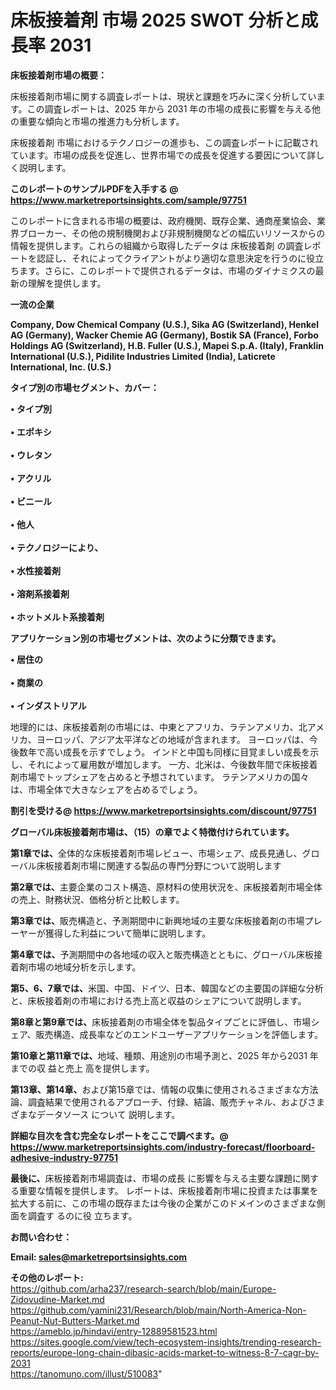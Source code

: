 # 床板接着剤 市場 2025 SWOT 分析と成長率 2031

<strong><b>床板接着剤市場の概要：</b></strong>

床板接着剤市場に関する調査レポートは、現状と課題を巧みに深く分析しています。この調査レポートは、2025 年から 2031 年の市場の成長に影響を与える他の重要な傾向と市場の推進力も分析します。

床板接着剤 市場におけるテクノロジーの進歩も、この調査レポートに記載されています。市場の成長を促進し、世界市場での成長を促進する要因について詳しく説明します。

<strong>このレポートのサンプルPDFを入手する @ <a href=https://www.marketreportsinsights.com/sample/97751>https://www.marketreportsinsights.com/sample/97751</a></strong>

このレポートに含まれる市場の概要は、政府機関、既存企業、通商産業協会、業界ブローカー、その他の規制機関および非規制機関などの幅広いリソースからの情報を提供します。これらの組織から取得したデータは 床板接着剤 の調査レポートを認証し、それによってクライアントがより適切な意思決定を行うのに役立ちます。さらに、このレポートで提供されるデータは、市場のダイナミクスの最新の理解を提供します。

<strong>一流の企業</strong>

<strong><b>Company, Dow Chemical Company (U.S.), Sika AG (Switzerland), Henkel AG (Germany), Wacker Chemie AG (Germany), Bostik SA (France), Forbo Holdings AG (Switzerland), H.B. Fuller (U.S.), Mapei S.p.A. (Italy), Franklin International (U.S.), Pidilite Industries Limited (India), Laticrete International, Inc. (U.S.)</b></strong>

<strong><b>タイプ別の市場セグメント、カバー：</b></strong>

<strong>• タイプ別<br><br>• エポキシ<br><br>• ウレタン<br><br>• アクリル<br><br>• ビニール<br><br>• 他人<br><br>• テクノロジーにより、<br><br>• 水性接着剤<br><br>• 溶剤系接着剤<br><br>• ホットメルト系接着剤</strong>

<strong><b>アプリケーション別の市場セグメントは、次のように分類できます。</b></strong>

<strong>• 居住の<br><br>• 商業の<br><br>• インダストリアル</strong>

 地理的には、床板接着剤の市場には、中東とアフリカ、ラテンアメリカ、北アメリカ、ヨーロッパ、アジア太平洋などの地域が含まれます。 ヨーロッパは、今後数年で高い成長を示すでしょう。 インドと中国も同様に目覚ましい成長を示し、それによって雇用数が増加します。 一方、北米は、今後数年間で床板接着剤市場でトップシェアを占めると予想されています。 ラテンアメリカの国々は、市場全体で大きなシェアを占めるでしょう。

<strong>割引を受ける@ <a href=https://www.marketreportsinsights.com/discount/97751>https://www.marketreportsinsights.com/discount/97751</a></strong>

<strong><b>グローバル床板接着剤市場は、（15）の章でよく特徴付けられています。</b></strong>

<strong><b>第</b></strong><strong><b>1章では、</b></strong>全体的な床板接着剤市場レビュー、市場シェア、成長見通し、グローバル床板接着剤市場に関連する製品の専門分野について説明します

<strong><b>第2章では、</b></strong>主要企業のコスト構造、原材料の使用状況を、床板接着剤市場全体の売上、財務状況、価格分析と比較します。

<strong><b>第3章では、</b></strong>販売構造と、予測期間中に新興地域の主要な床板接着剤の市場プレーヤーが獲得した利益について簡単に説明します。

<strong><b>第4章では、</b></strong>予測期間中の各地域の収入と販売構造とともに、グローバル床板接着剤市場の地域分析を示します。

<strong><b>第5、6、7章では、</b></strong>米国、中国、ドイツ、日本、韓国などの主要国の詳細な分析と、床板接着剤の市場における売上高と収益のシェアについて説明します。

<strong><b>第8章と第9章では、</b></strong>床板接着剤の市場全体を製品タイプごとに評価し、市場シェア、販売構造、成長率などのエンドユーザーアプリケーションを評価します。

<strong><b>第10章と第11章では、</b></strong>地域、種類、用途別の市場予測と、2025 年から2031 年までの収 益と売上 高を提供します。

<strong><b>第13章、第14章、</b></strong>および第15章では、情報の収集に使用されるさまざまな方法論、調査結果で使用されるアプローチ、付録、結論、販売チャネル、およびさまざまなデータソース について 説明します。

<strong>詳細な目次を含む完全なレポートをここで調べます。@ <a href=https://www.marketreportsinsights.com/industry-forecast/floorboard-adhesive-industry-97751>https://www.marketreportsinsights.com/industry-forecast/floorboard-adhesive-industry-97751</a></strong>

<strong><b>最後に、</b></strong>床板接着剤市場調査は、市場の成長 に影響を</a>与える主要な課題に関する重要な情報を提供します。 レポートは、床板接着剤市場に投資または事業を拡大する前に、この市場の既存または今後の企業がこのドメインのさまざまな側面を調査す るのに役 立ちます。

<strong><b>お問い合わせ：</b></strong>

<strong>Email: </strong><a href=mailto:sales@marketreportsinsights.com><strong>sales@marketreportsinsights.com</strong></a>

<strong>その他のレポート:</strong>
<br>
<a href=https://github.com/arha237/research-search/blob/main/Europe-Zidovudine-Market.md>https://github.com/arha237/research-search/blob/main/Europe-Zidovudine-Market.md</a>
<br>
<a href=https://github.com/yamini231/Research/blob/main/North-America-Non-Peanut-Nut-Butters-Market.md>https://github.com/yamini231/Research/blob/main/North-America-Non-Peanut-Nut-Butters-Market.md</a>
<br>
<a href=https://ameblo.jp/hindavi/entry-12889581523.html>https://ameblo.jp/hindavi/entry-12889581523.html</a>
<br>
<a href=https://sites.google.com/view/tech-ecosystem-insights/trending-research-reports/europe-long-chain-dibasic-acids-market-to-witness-8-7-cagr-by-2031>https://sites.google.com/view/tech-ecosystem-insights/trending-research-reports/europe-long-chain-dibasic-acids-market-to-witness-8-7-cagr-by-2031</a>
<br>
<a href=https://tanomuno.com/illust/510083>https://tanomuno.com/illust/510083</a>"
